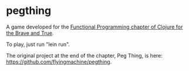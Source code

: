 # pegthing

A game developed for the
[Functional Programming chapter of Clojure for the Brave and True](http://www.braveclojure.com/functional-programming/#4__Peg_Thing_).

To play, just run "lein run".

The original project at the end of the chapter, Peg Thing, is here: https://github.com/flyingmachine/pegthing.
